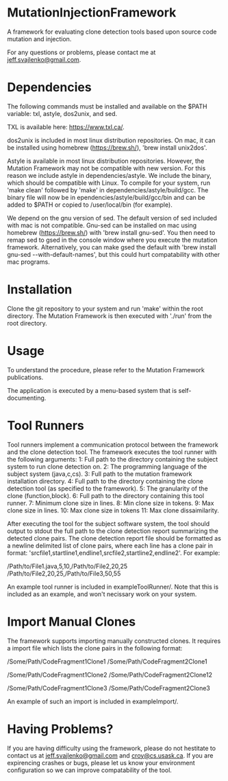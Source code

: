 MutationInjectionFramework
==========================

A framework for evaluating clone detection tools based upon source code mutation and injection.

For any questions or problems, please contact me at jeff.svajlenko@gmail.com.

Dependencies
============
The following commands must be installed and available on the $PATH variable: txl, astyle, dos2unix, and sed.

TXL is available here: https://www.txl.ca/.

dos2unix is included in most linux distribution repositories.  On mac, it can be installed using homebrew (https://brew.sh/), 'brew install unix2dos'.

Astyle is available in most linux distribution repositories.  However, the Mutation Framework may not be compatible with new version.  For this reason we include astyle in dependencies/astyle.  We include the binary, which should be compatible with Linux.  To compile for your system, run 'make clean' followed by 'make' in dependencies/astyle/build/gcc.  The binary file will now be in ependencies/astyle/build/gcc/bin and can be added to $PATH or copied to /user/local/bin (for example).

We depend on the gnu version of sed.  The default version of sed included with mac is not compatible.  Gnu-sed can be installed on mac using homebrew (https://brew.sh/) with 'brew install gnu-sed'.  You then need to remap sed to gsed in the console window where you execute the mutation framework.  Alternatively, you can make gsed the default with 'brew install gnu-sed --with-default-names', but this could hurt compatability with other mac programs.

Installation
============
Clone the git repository to your system and run 'make' within the root directory.  The Mutation Framework is then executed with './run' from the root directory.

Usage
=====
To understand the procedure, please refer to the Mutation Framework publications.

The application is executed by a menu-based system that is self-documenting.

Tool Runners
============
Tool runners implement a communication protocol between the framework and the clone detection tool.  The framework executes the tool runner with the following arguments:
1: Full path to the directory containing the subject system to run clone detection on.
2: The programming language of the subject system (java,c,cs).
3: Full path to the mutation framework installation directory.
4: Full path to the directory containing the clone detection tool (as specified to the framework).
5: The granularity of the clone (function,block).
6: Full path to the directory containing this tool runner.
7: Minimum clone size in lines.
8: Min clone size in tokens.
9: Max clone size in lines.
10: Max clone size in tokens
11: Max clone dissaimilarity.

After executing the tool for the subject software system, the tool should output to stdout the full path to the clone detection report summarizing the detected clone pairs.  The clone detection report file should be formatted as a newline delimited list of clone pairs, where each line has a clone pair in format: 'srcfile1,startline1,endline1,srcfile2,startline2,endline2'.  For example:

/Path/to/File1.java,5,10,/Path/to/File2,20,25
/Path/to/File2,20,25,/Path/to/File3,50,55

An example tool runner is included in exampleToolRunner/.  Note that this is included as an example, and won't necissary work on your system.

Import Manual Clones
====================
The framework supports importing manually constructed clones.  It requires a import file which lists the clone pairs in the following format:

/Some/Path/CodeFragment1Clone1
/Some/Path/CodeFragment2Clone1

/Some/Path/CodeFragment1Clone2
/Some/Path/CodeFragment2Clone12

/Some/Path/CodeFragment1Clone3
/Some/Path/CodeFragment2Clone3

An example of such an import is included in exampleImport/.

Having Problems?
================
If you are having difficulty using the framework, please do not hestitate to contact us at jeff.svajlenko@gmail.com and croy@cs.usask.ca.  If you are expirencing crashes or bugs, please let us know your environment configuration so we can improve compatability of the tool.
